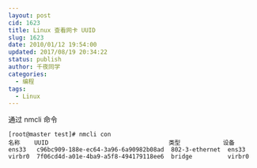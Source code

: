 ```yaml
---
layout: post
cid: 1623
title: Linux 查看网卡 UUID
slug: 1623
date: 2010/01/12 19:54:00
updated: 2017/08/19 20:34:22
status: publish
author: 千夜同学
categories: 
  - 编程
tags: 
  - Linux
---
```



通过 nmcli 命令

    [root@master test]# nmcli con
    名称    UUID                                  类型            设备
    ens33   c96bc909-188e-ec64-3a96-6a90982b08ad  802-3-ethernet  ens33
    virbr0  7f06cd4d-a01e-4ba9-a5f8-494179118ee6  bridge          virbr0

